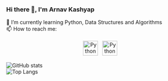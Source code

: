 ### Hi there 👋, I'm Arnav Kashyap

<!--
**arnavk1/arnavk1** is a ✨ _special_ ✨ repository because its `README.md` (this file) appears on your GitHub profile.

Here are some ideas to get you started:

- 🔭 I’m currently working on ...
- 🌱 I’m currently learning ...
- 👯 I’m looking to collaborate on ...
- 🤔 I’m looking for help with ...
- 💬 Ask me about ...
- 📫 How to reach me: ...
- 😄 Pronouns: ...
- ⚡ Fun fact: ...
-->
🌱 I’m currently learning Python, Data Structures and Algorithms
<br />
📫 How to reach me:
<p align="center">
 <a href="https://linkedin.com/in/arnav-kashyap-64a3b2192/" target="_blank" rel="noopener noreferrer"> <img src="https://cdn.jsdelivr.net/npm/simple-icons@v3/icons/linkedin.svg" alt="Python" height="40" style="vertical-align:top; margin:4px"></a><t/>
 <a href="arnavkashyap3108@gmail.com"> <img src="https://cdn.jsdelivr.net/npm/simple-icons@v3/icons/gmail.svg" alt="Python" height="40" style="vertical-align:top; margin:4px"></a>
</p>

![GitHub stats](https://github-readme-stats.vercel.app/api?username=arnavk1&show_icons=true&theme=tokyonight)
<br/>
![Top Langs](https://github-readme-stats.vercel.app/api/top-langs/?username=arnavk1&theme=tokyonight)
